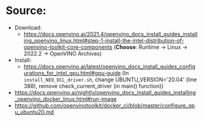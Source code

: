 # Source:
- Download:
  - https://docs.openvino.ai/2021.4/openvino_docs_install_guides_installing_openvino_linux.html#step-1-install-the-intel-distribution-of-openvino-toolkit-core-components (**Choose**: Runtime -> Linux -> 2022.2 -> OpenVINO Archives)
- Install:
  - https://docs.openvino.ai/latest/openvino_docs_install_guides_configurations_for_intel_gpu.html#gpu-guide (In `install_NEO_OCL_driver.sh`, change UBUNTU_VERSION='20.04' (line 388), remove check_current_driver (in main() function))
- https://docs.openvino.ai/nightly/openvino_docs_install_guides_installing_openvino_docker_linux.html#run-image
- https://github.com/openvinotoolkit/docker_ci/blob/master/configure_gpu_ubuntu20.md

